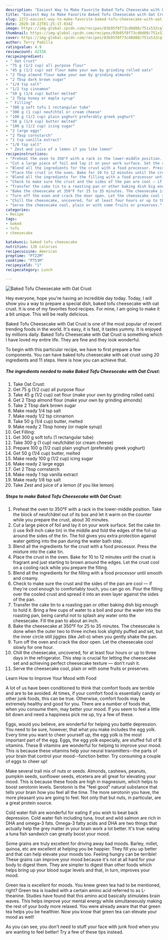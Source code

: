 ```yaml
---
description: "Easiest Way to Make Favorite Baked Tofu Cheesecake with Oat Crust"
title: "Easiest Way to Make Favorite Baked Tofu Cheesecake with Oat Crust"
slug: 2272-easiest-way-to-make-favorite-baked-tofu-cheesecake-with-oat-crust
date: 2020-10-22T01:25:17.034Z
image: https://img-global.cpcdn.com/recipes/03b95f0f73cd0d80/751x532cq70/baked-tofu-cheesecake-with-oat-crust-recipe-main-photo.jpg
thumbnail: https://img-global.cpcdn.com/recipes/03b95f0f73cd0d80/751x532cq70/baked-tofu-cheesecake-with-oat-crust-recipe-main-photo.jpg
cover: https://img-global.cpcdn.com/recipes/03b95f0f73cd0d80/751x532cq70/baked-tofu-cheesecake-with-oat-crust-recipe-main-photo.jpg
author: Terry Padilla
ratingvalue: 4.9
reviewcount: 42338
recipeingredient:
- " Oat Crust"
- "75 g (1/2 cup) all purpose flour"
- "45 g (1/2 cup) oat flour make your own by grinding rolled oats"
- "2 Tbsp almond flour make your own by grinding almonds"
- "2 Tbsp dark brown sugar"
- "1/4 tsp salt"
- "1/2 tsp cinnamon"
- "50 g (1/4 cup) butter melted"
- "2 Tbsp honey or maple syrup"
- " Filling"
- "300 g soft tofu 1 rectangular tube"
- "300 g (1 cup) neufchtel or cream cheese"
- "100 g (1/2 cup) plain yoghurt preferably greek yoghurt"
- "50 g (1/4 cup) butter melted"
- "100 g (1/2 cup) icing sugar"
- "2 large eggs"
- "2 Tbsp cornstarch"
- "1 tsp vanilla extract"
- "1/8 tsp salt"
- " Zest and juice of a lemon if you like lemon"
recipeinstructions:
- "Preheat the oven to 350°F with a rack in the lower-middle position. Take the block of neufchâtel out of its box and let it warm on the counter while you prepare the crust, about 30 minutes."
- "Cut a large piece of foil and lay it on your work surface. Set the cake tin (i use 9x9 inch cake tin) in the middle and fold the edges of the foil up around the sides of the tin. The foil gives you extra protection against water getting into the pan during the water bath step."
- "Blend all the ingredients for the crust with a food processor. Press the mixture into the cake tin."
- "Place the crust in the oven. Bake for 10 to 12 minutes until the crust is fragrant and just starting to brown around the edges. Let the crust cool on a cooling rack while you prepare the filling."
- "Blend all the ingredients for the filling with a food processor until smooth and creamy."
- "Check to make sure the crust and the sides of the pan are cool — if they&#39;re cool enough to comfortably touch, you can go on. Pour the filling over the cooled crust and spread it into an even layer against the sides of the pan."
- "Transfer the cake tin to a roasting pan or other baking dish big enough to hold it. Bring a few cups of water to a boil and pour the water into the roasting pan, being careful not to splash any water onto the cheesecake. Fill the pan to about an inch."
- "Bake the cheesecake at 350°F for 25 to 35 minutes. The cheesecake is done when the outer two to three inches look slightly puffed and set, but the inner circle still jiggles (like Jell-o) when you gently shake the pan."
- "Turn off the oven and crack the door open. Let the cheesecake cool slowly for one hour."
- "Chill the cheesecake, uncovered, for at least four hours or up to three days in the refrigerator. This step is crucial for letting the cheesecake set and achieving perfect cheesecake texture — don&#39;t rush it."
- "Serve the cheesecake cool, plain or with some fruits or preserves."
categories:
- Recipe
tags:
- baked
- tofu
- cheesecake

katakunci: baked tofu cheesecake 
nutrition: 120 calories
recipecuisine: American
preptime: "PT22M"
cooktime: "PT53M"
recipeyield: "1"
recipecategory: Lunch

---
```



![Baked Tofu Cheesecake with Oat Crust](https://img-global.cpcdn.com/recipes/03b95f0f73cd0d80/751x532cq70/baked-tofu-cheesecake-with-oat-crust-recipe-main-photo.jpg)

Hey everyone, hope you're having an incredible day today. Today, I will show you a way to prepare a special dish, baked tofu cheesecake with oat crust. It is one of my favorites food recipes. For mine, I am going to make it a bit unique. This will be really delicious.

Baked Tofu Cheesecake with Oat Crust is one of the most popular of recent trending foods in the world. It's easy, it is fast, it tastes yummy. It is enjoyed by millions daily. Baked Tofu Cheesecake with Oat Crust is something which I have loved my entire life. They are fine and they look wonderful.




To begin with this particular recipe, we have to first prepare a few components. You can have baked tofu cheesecake with oat crust using 20 ingredients and 11 steps. Here is how you can achieve that.

<!--inarticleads1-->

##### The ingredients needed to make Baked Tofu Cheesecake with Oat Crust:

1. Take  Oat Crust:
1. Get 75 g (1/2 cup) all purpose flour
1. Take 45 g (1/2 cup) oat flour (make your own by grinding rolled oats)
1. Get 2 Tbsp almond flour (make your own by grinding almonds)
1. Take 2 Tbsp dark brown sugar
1. Make ready 1/4 tsp salt
1. Make ready 1/2 tsp cinnamon
1. Take 50 g (1/4 cup) butter, melted
1. Make ready 2 Tbsp honey (or maple syrup)
1. Get  Filling:
1. Get 300 g soft tofu (1 rectangular tube)
1. Take 300 g (1 cup) neufchâtel (or cream cheese)
1. Prepare 100 g (1/2 cup) plain yoghurt (preferably greek yoghurt)
1. Get 50 g (1/4 cup) butter, melted
1. Make ready 100 g (1/2 cup) icing sugar
1. Make ready 2 large eggs
1. Get 2 Tbsp cornstarch
1. Make ready 1 tsp vanilla extract
1. Make ready 1/8 tsp salt
1. Take  Zest and juice of a lemon (if you like lemon)




<!--inarticleads2-->

##### Steps to make Baked Tofu Cheesecake with Oat Crust:

1. Preheat the oven to 350°F with a rack in the lower-middle position. Take the block of neufchâtel out of its box and let it warm on the counter while you prepare the crust, about 30 minutes.
1. Cut a large piece of foil and lay it on your work surface. Set the cake tin (i use 9x9 inch cake tin) in the middle and fold the edges of the foil up around the sides of the tin. The foil gives you extra protection against water getting into the pan during the water bath step.
1. Blend all the ingredients for the crust with a food processor. Press the mixture into the cake tin.
1. Place the crust in the oven. Bake for 10 to 12 minutes until the crust is fragrant and just starting to brown around the edges. Let the crust cool on a cooling rack while you prepare the filling.
1. Blend all the ingredients for the filling with a food processor until smooth and creamy.
1. Check to make sure the crust and the sides of the pan are cool — if they&#39;re cool enough to comfortably touch, you can go on. Pour the filling over the cooled crust and spread it into an even layer against the sides of the pan.
1. Transfer the cake tin to a roasting pan or other baking dish big enough to hold it. Bring a few cups of water to a boil and pour the water into the roasting pan, being careful not to splash any water onto the cheesecake. Fill the pan to about an inch.
1. Bake the cheesecake at 350°F for 25 to 35 minutes. The cheesecake is done when the outer two to three inches look slightly puffed and set, but the inner circle still jiggles (like Jell-o) when you gently shake the pan.
1. Turn off the oven and crack the door open. Let the cheesecake cool slowly for one hour.
1. Chill the cheesecake, uncovered, for at least four hours or up to three days in the refrigerator. This step is crucial for letting the cheesecake set and achieving perfect cheesecake texture — don&#39;t rush it.
1. Serve the cheesecake cool, plain or with some fruits or preserves.




Learn How to Improve Your Mood with Food


A lot of us have been conditioned to think that comfort foods are terrible and are to be avoided. At times, if your comfort food is essentially candy or other junk foods, this can be true. Otherwise, comfort foods may be extremely healthy and good for you. There are a number of foods that, when you consume them, may better your mood. If you seem to feel a little bit down and need a happiness pick me up, try a few of these.

Eggs, would you believe, are wonderful for helping you battle depression. You need to be sure, however, that what you make includes the egg yolk. Every time you want to cheer yourself up, the egg yolk is the most important part of the egg. Eggs, the egg yolk especially, are stuffed full of B vitamins. These B vitamins are wonderful for helping to improve your mood. This is because these vitamins help your neural transmitters--the parts of your brain that control your mood--function better. Try consuming a couple of eggs to cheer up!

Make several trail mix of nuts or seeds. Almonds, cashews, peanuts, pumpkin seeds, sunflower seeds, etcetera are all great for elevating your mood. This is because these foods are high in magnesium, which helps to boost serotonin levels. Serotonin is the "feel good" natural substance that tells your brain how you feel all the time. The more serotonin you have, the more pleasant you are going to feel. Not only that but nuts, in particular, are a great protein source.

Cold water fish are wonderful for eating if you wish to beat back depression. Cold water fish including tuna, trout and wild salmon are rich in DHA and omega-3 fats. Omega-3 fatty acids and DHA are two things that actually help the grey matter in your brain work a lot better. It's true: eating a tuna fish sandwich can greatly boost your mood. 

Some grains are truly excellent for driving away bad moods. Barley, millet, quinoa, etc are excellent at helping you be happier. They fill you up better and that can help elevate your moods too. Feeling hungry can be terrible! These grains can improve your mood because it's not at all hard for your body to digest them. They are simpler to digest than other foods which helps bring up your blood sugar levels and that, in turn, improves your mood.

Green tea is excellent for moods. You knew green tea had to be mentioned, right? Green tea is loaded with a certain amino acid referred to as L-theanine. Studies have found that this amino acid basically stimulates brain waves. This helps improve your mental energy while simultaneously making the rest of your body more relaxed. You were already aware that that green tea helps you be healthier. Now you know that green tea can elevate your mood as well!

As you can see, you don't need to stuff your face with junk food when you are wanting to feel better! Try  a few  of  these  tips  instead.

